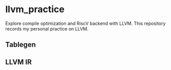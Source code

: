 # llvm_practice
Explore compile optimization and RiscV backend with LLVM.
This repository records my personal practice on LLVM.

## Tablegen

## LLVM IR
